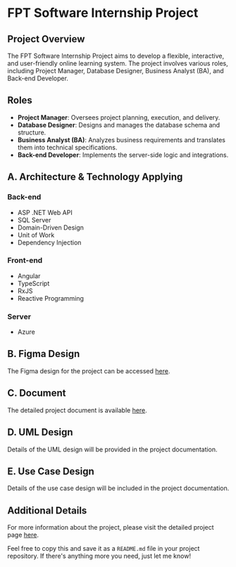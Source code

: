 # FPT Software Internship Project

## Project Overview
The FPT Software Internship Project aims to develop a flexible, interactive, and user-friendly online learning system. The project involves various roles, including Project Manager, Database Designer, Business Analyst (BA), and Back-end Developer.

## Roles
- **Project Manager**: Oversees project planning, execution, and delivery.
- **Database Designer**: Designs and manages the database schema and structure.
- **Business Analyst (BA)**: Analyzes business requirements and translates them into technical specifications.
- **Back-end Developer**: Implements the server-side logic and integrations.

## A. Architecture & Technology Applying

### Back-end
- ASP .NET Web API
- SQL Server
- Domain-Driven Design
- Unit of Work
- Dependency Injection

### Front-end
- Angular
- TypeScript
- RxJS
- Reactive Programming

### Server
- Azure

## B. Figma Design
The Figma design for the project can be accessed [here](https://fptsoftware.com/pages/global-internship).

## C. Document
The detailed project document is available [here](https://fptsoftware.com/pages/global-internship/projects-list-global-internship-2024).

## D. UML Design
Details of the UML design will be provided in the project documentation.

## E. Use Case Design
Details of the use case design will be included in the project documentation.

## Additional Details
For more information about the project, please visit the detailed project page [here](https://mlananhhdev.wixsite.com/mlananhh/post/learning-management-system-website).

Feel free to copy this and save it as a `README.md` file in your project repository. If there's anything more you need, just let me know!

